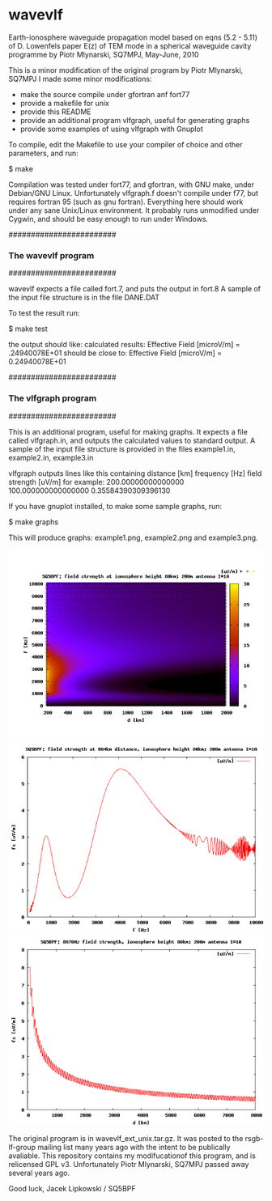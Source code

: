 # wavevlf
Earth-ionosphere waveguide propagation model
based on eqns (5.2 - 5.11)  of D. Lowenfels paper
E(z) of TEM mode in a spherical waveguide cavity 
programme by Piotr Mlynarski, SQ7MPJ, May-June, 2010


This is a minor modification of the original program by Piotr Mlynarski, SQ7MPJ
I made some minor modifications:

- make the source compile under gfortran anf fort77
- provide a makefile for unix
- provide this README
- provide an additional program vlfgraph, useful for generating graphs
- provide some examples of using vlfgraph with Gnuplot

To compile, edit the Makefile to use your compiler of choice and other 
parameters, and run:

$ make

Compilation was tested under fort77, and gfortran, with GNU make, under 
Debian/GNU Linux. Unfortunately vlfgraph.f doesn't compile under f77, but
requires fortran 95 (such as gnu fortran). Everything here should work 
under any sane Unix/Linux environment. It probably runs unmodified under 
Cygwin, and should be easy enough to run under Windows.

########################
###  The wavevlf program
########################

wavevlf expects a file called fort.7, and puts the output in fort.8
A sample of the input file structure is in the file DANE.DAT

To test the result run: 

$ make test
 
the output should like:
calculated results:     Effective Field [microV/m] =     .24940078E+01
should be close to:     Effective Field [microV/m] =    0.24940078E+01



########################
###  The vlfgraph program
########################

This is an additional program, useful for making graphs. It expects a file
called vlfgraph.in, and outputs the calculated values to standard output.
A sample of the input file structure is provided in the files example1.in,
example2.in, example3.in

vlfgraph outputs lines like this containing
distance [km]              frequency [Hz]              field strength [uV/m]
for example:
200.00000000000000         100.000000000000000         0.35584390309396130

If you have gnuplot installed, to make some sample graphs, run:

$ make graphs

This will produce graphs: example1.png, example2.png and example3.png.

![Field strength at various frequencies/distances](example1.png)
![Field strength at 904km distance as a function of frequency](example2.png)
![Field strength at 8.97kHz as a function of distance](example3.png)




The original program is in wavevlf_ext_unix.tar.gz. It was posted to
the rsgb-lf-group mailing list many years ago with the intent to be publically
avaliable. This repository contains my modifucationof this program, and is
relicensed GPL v3.
Unfortunately  Piotr Mlynarski, SQ7MPJ passed away several years ago.

Good luck,
Jacek Lipkowski / SQ5BPF

